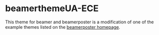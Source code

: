 beamerthemeUA-ECE
=================
This theme for beamer and beamerposter is a modification of one of the example themes listed on the [beamerposter homepage](http://www-i6.informatik.rwth-aachen.de/~dreuw/latexbeamerposter.php). 
